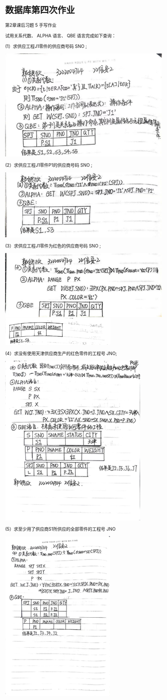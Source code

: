 # 数据库第四次作业

第2章课后习题 5 手写作业

试用关系代数、 ALPHA 语言、 QBE 语言完成如下查询：

(1）求供应工程J1零件的供应商号码 SNO ;

<img src="./../img/手写作业/1.jpg" style="zoom:67%;" />

(2）求供应工程J1零件P1的供应商号码 SNO ;

<img src="./../img/手写作业/2.jpg" style="zoom: 67%;" />

(3）求供应工程J1零件为红色的供应商号码 SNO ;

<img src="./../img/手写作业/3-1.jpg" style="zoom:67%;" />

<img src="./../img/手写作业/3-2.jpg" style="zoom: 33%;" />

(4）求没有使用天津供应商生产的红色零件的工程号 JNO;

<img src="./../img/手写作业/4.jpg" style="zoom: 50%;" />

(5）求至少用了供应商S1所供应的全部零件的工程号 JNO



<img src="./../img/手写作业/5.jpg" style="zoom:50%;" />





